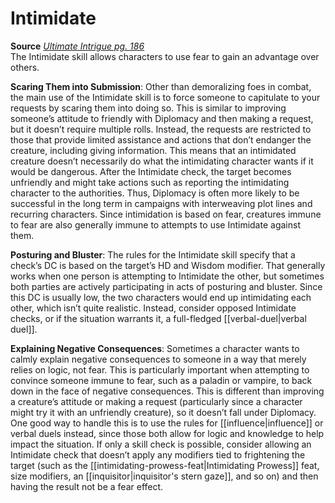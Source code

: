 # Intimidate

**Source** [_Ultimate Intrigue pg. 186_](http://paizo.com/products/btpy9j6p?Pathfinder-Roleplaying-Game-Ultimate-Intrigue)  
The Intimidate skill allows characters to use fear to gain an advantage over others.  
  
**Scaring Them into Submission**: Other than demoralizing foes in combat, the main use of the Intimidate skill is to force someone to capitulate to your requests by scaring them into doing so. This is similar to improving someone’s attitude to friendly with Diplomacy and then making a request, but it doesn’t require multiple rolls. Instead, the requests are restricted to those that provide limited assistance and actions that don’t endanger the creature, including giving information. This means that an intimidated creature doesn’t necessarily do what the intimidating character wants if it would be dangerous. After the Intimidate check, the target becomes unfriendly and might take actions such as reporting the intimidating character to the authorities. Thus, Diplomacy is often more likely to be successful in the long term in campaigns with interweaving plot lines and recurring characters. Since intimidation is based on fear, creatures immune to fear are also generally immune to attempts to use Intimidate against them.  
  
**Posturing and Bluster**: The rules for the Intimidate skill specify that a check’s DC is based on the target’s HD and Wisdom modifier. That generally works when one person is attempting to Intimidate the other, but sometimes both parties are actively participating in acts of posturing and bluster. Since this DC is usually low, the two characters would end up intimidating each other, which isn’t quite realistic. Instead, consider opposed Intimidate checks, or if the situation warrants it, a full-fledged [[verbal-duel|verbal duel]].  
  
**Explaining Negative Consequences**: Sometimes a character wants to calmly explain negative consequences to someone in a way that merely relies on logic, not fear. This is particularly important when attempting to convince someone immune to fear, such as a paladin or vampire, to back down in the face of negative consequences. This is different than improving a creature’s attitude or making a request (particularly since a character might try it with an unfriendly creature), so it doesn’t fall under Diplomacy. One good way to handle this is to use the rules for [[influence|influence]] or verbal duels instead, since those both allow for logic and knowledge to help impact the situation. If only a skill check is possible, consider allowing an Intimidate check that doesn’t apply any modifiers tied to frightening the target (such as the [[intimidating-prowess-feat|Intimidating Prowess]] feat, size modifiers, an [[inquisitor|inquisitor's stern gaze]], and so on) and then having the result not be a fear effect.
